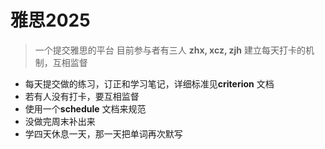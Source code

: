 # 雅思2025
> 一个提交雅思的平台
目前参与者有三人
**zhx, xcz, zjh**
建立每天打卡的机制，互相监督
- 每天提交做的练习，订正和学习笔记，详细标准见**criterion** 文档
- 若有人没有打卡，要互相监督
- 使用一个**schedule** 文档来规范
- 没做完周末补出来
- 学四天休息一天，那一天把单词再次默写
